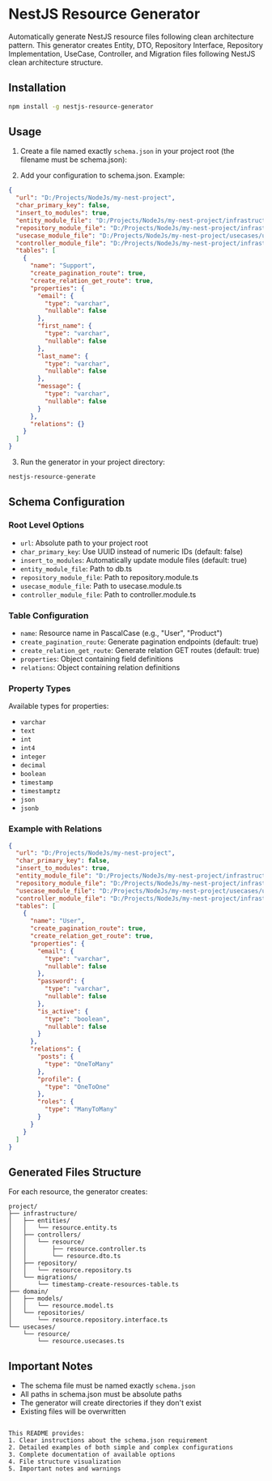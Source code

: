 # NestJS Resource Generator

Automatically generate NestJS resource files following clean architecture pattern. This generator creates Entity, DTO, Repository Interface, Repository Implementation, UseCase, Controller, and Migration files following NestJS clean architecture structure.

## Installation

```bash
npm install -g nestjs-resource-generator
```

## Usage

1. Create a file named exactly `schema.json` in your project root (the filename must be schema.json):

2. Add your configuration to schema.json. Example:

```json
{
  "url": "D:/Projects/NodeJs/my-nest-project",
  "char_primary_key": false,
  "insert_to_modules": true,
  "entity_module_file": "D:/Projects/NodeJs/my-nest-project/infrastructure/entities/db.ts",
  "repository_module_file": "D:/Projects/NodeJs/my-nest-project/infrastructure/repository/repository.module.ts",
  "usecase_module_file": "D:/Projects/NodeJs/my-nest-project/usecases/usecase.module.ts",
  "controller_module_file": "D:/Projects/NodeJs/my-nest-project/infrastructure/controllers/controller.module.ts",
  "tables": [
    {
      "name": "Support",
      "create_pagination_route": true,
      "create_relation_get_route": true,
      "properties": {
        "email": {
          "type": "varchar",
          "nullable": false
        },
        "first_name": {
          "type": "varchar",
          "nullable": false
        },
        "last_name": {
          "type": "varchar",
          "nullable": false
        },
        "message": {
          "type": "varchar",
          "nullable": false
        }
      },
      "relations": {}
    }
  ]
}
```

3. Run the generator in your project directory:

```bash
nestjs-resource-generate
```

## Schema Configuration

### Root Level Options

- `url`: Absolute path to your project root
- `char_primary_key`: Use UUID instead of numeric IDs (default: false)
- `insert_to_modules`: Automatically update module files (default: true)
- `entity_module_file`: Path to db.ts
- `repository_module_file`: Path to repository.module.ts
- `usecase_module_file`: Path to usecase.module.ts
- `controller_module_file`: Path to controller.module.ts

### Table Configuration

- `name`: Resource name in PascalCase (e.g., "User", "Product")
- `create_pagination_route`: Generate pagination endpoints (default: true)
- `create_relation_get_route`: Generate relation GET routes (default: true)
- `properties`: Object containing field definitions
- `relations`: Object containing relation definitions

### Property Types

Available types for properties:

- `varchar`
- `text`
- `int`
- `int4`
- `integer`
- `decimal`
- `boolean`
- `timestamp`
- `timestamptz`
- `json`
- `jsonb`

### Example with Relations

```json
{
  "url": "D:/Projects/NodeJs/my-nest-project",
  "char_primary_key": false,
  "insert_to_modules": true,
  "entity_module_file": "D:/Projects/NodeJs/my-nest-project/infrastructure/entities/db.ts",
  "repository_module_file": "D:/Projects/NodeJs/my-nest-project/infrastructure/repository/repository.module.ts",
  "usecase_module_file": "D:/Projects/NodeJs/my-nest-project/usecases/usecase.module.ts",
  "controller_module_file": "D:/Projects/NodeJs/my-nest-project/infrastructure/controllers/controller.module.ts",
  "tables": [
    {
      "name": "User",
      "create_pagination_route": true,
      "create_relation_get_route": true,
      "properties": {
        "email": {
          "type": "varchar",
          "nullable": false
        },
        "password": {
          "type": "varchar",
          "nullable": false
        },
        "is_active": {
          "type": "boolean",
          "nullable": false
        }
      },
      "relations": {
        "posts": {
          "type": "OneToMany"
        },
        "profile": {
          "type": "OneToOne"
        },
        "roles": {
          "type": "ManyToMany"
        }
      }
    }
  ]
}
```

## Generated Files Structure

For each resource, the generator creates:

```
project/
├── infrastructure/
│   ├── entities/
│   │   └── resource.entity.ts
│   ├── controllers/
│   │   └── resource/
│   │       ├── resource.controller.ts
│   │       └── resource.dto.ts
│   ├── repository/
│   │   └── resource.repository.ts
│   └── migrations/
│       └── timestamp-create-resources-table.ts
├── domain/
│   ├── models/
│   │   └── resource.model.ts
│   └── repositories/
│       └── resource.repository.interface.ts
└── usecases/
    └── resource/
        └── resource.usecases.ts
```

## Important Notes

- The schema file must be named exactly `schema.json`
- All paths in schema.json must be absolute paths
- The generator will create directories if they don't exist
- Existing files will be overwritten

```

This README provides:
1. Clear instructions about the schema.json requirement
2. Detailed examples of both simple and complex configurations
3. Complete documentation of available options
4. File structure visualization
5. Important notes and warnings
```
